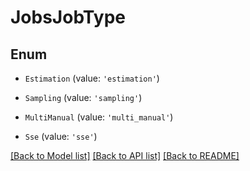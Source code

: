# JobsJobType


## Enum

* `Estimation` (value: `'estimation'`)

* `Sampling` (value: `'sampling'`)

* `MultiManual` (value: `'multi_manual'`)

* `Sse` (value: `'sse'`)

[[Back to Model list]](../README.md#documentation-for-models) [[Back to API list]](../README.md#documentation-for-api-endpoints) [[Back to README]](../README.md)

